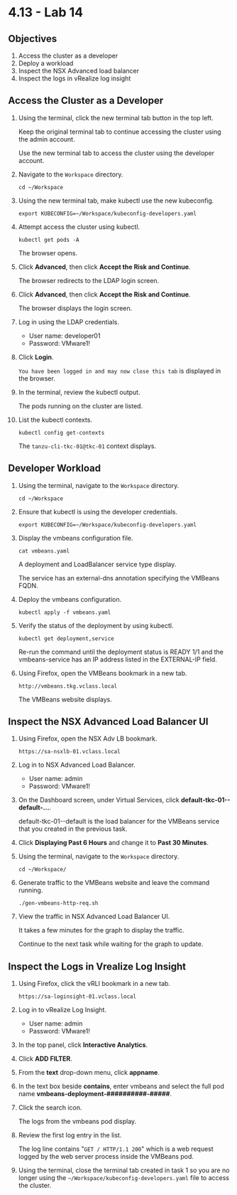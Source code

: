 # 4.13 - Lab 14

## Objectives

1. Access the cluster as a developer
2. Deploy a workload
3. Inspect the NSX Advanced load balancer
4. Inspect the logs in vRealize log insight

## Access the Cluster as a Developer

1. Using the terminal, click the new terminal tab button in the top left.

    Keep the original terminal tab to continue accessing the cluster using the admin account.

    Use the new terminal tab to access the cluster using the developer account.

2. Navigate to the `Workspace` directory.

    `cd ~/Workspace`

3. Using the new terminal tab, make kubectl use the new kubeconfig.

    `export KUBECONFIG=~/Workspace/kubeconfig-developers.yaml`

4. Attempt access the cluster using kubectl.

    `kubectl get pods -A`

    The browser opens.

5. Click **Advanced**, then click **Accept the Risk and Continue**.

    The browser redirects to the LDAP login screen.

6. Click **Advanced**, then click **Accept the Risk and Continue**.

    The browser displays the login screen.

7. Log in using the LDAP credentials.
    - User name: developer01
    - Password: VMware1!
8. Click **Login**.

    `You have been logged in and may now close this tab` is displayed in the browser.

9. In the terminal, review the kubectl output.

    The pods running on the cluster are listed.

10. List the kubectl contexts.

    `kubectl config get-contexts`

    The `tanzu-cli-tkc-01@tkc-01` context displays.

## Developer Workload

1. Using the terminal, navigate to the `Workspace` directory.

    `cd ~/Workspace`

2. Ensure that kubectl is using the developer credentials.

    `export KUBECONFIG=~/Workspace/kubeconfig-developers.yaml`

3. Display the vmbeans configuration file.

    `cat vmbeans.yaml`

    A deployment and LoadBalancer service type display.

    The service has an external-dns annotation specifying the VMBeans FQDN.

4. Deploy the vmbeans configuration.

    `kubectl apply -f vmbeans.yaml`

5. Verify the status of the deployment by using kubectl.

    `kubectl get deployment,service`

    Re-run the command until the deployment status is READY 1/1 and the vmbeans-service has an IP address listed in the EXTERNAL-IP field.

6. Using Firefox, open the VMBeans bookmark in a new tab.

    `http://vmbeans.tkg.vclass.local`

    The VMBeans website displays.

## Inspect the NSX Advanced Load Balancer UI

1. Using Firefox, open the NSX Adv LB bookmark.

    `https://sa-nsxlb-01.vclass.local`

2. Log in to NSX Advanced Load Balancer.
    - User name: admin
    - Password: VMware1!
3. On the Dashboard screen, under Virtual Services, click **default-tkc-01--default-...**.

    default-tkc-01--default is the load balancer for the VMBeans service that you created in the previous task.

4. Click **Displaying Past 6 Hours** and change it to **Past 30 Minutes**.
5. Using the terminal, navigate to the `Workspace` directory.

    `cd ~/Workspace/`

6. Generate traffic to the VMBeans website and leave the command running.

    `./gen-vmbeans-http-req.sh`

7. View the traffic in NSX Advanced Load Balancer UI.

    It takes a few minutes for the graph to display the traffic.

    Continue to the next task while waiting for the graph to update.

## Inspect the Logs in Vrealize Log Insight

1. Using Firefox, click the vRLI bookmark in a new tab.

    `https://sa-loginsight-01.vclass.local`

2. Log in to vRealize Log Insight.
    - User name: admin
    - Password: VMware1!
3. In the top panel, click **Interactive Analytics**.
4. Click **ADD FILTER**.
5. From the **text** drop-down menu, click **appname**.
6. In the text box beside **contains**, enter vmbeans and select the full pod name **vmbeans-deployment-##########-#####**.
7. Click the search icon.

    The logs from the vmbeans pod display.

8. Review the first log entry in the list.

    The log line contains "`GET / HTTP/1.1 200`" which is a web request logged by the web server process inside the VMBeans pod.

9. Using the terminal, close the terminal tab created in task 1 so you are no longer using the `~/Workspace/kubeconfig-developers.yaml` file to access the cluster.
